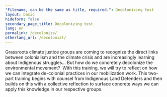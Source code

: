 ```yaml
---
"Filename, can be the same as title, required.": Decolonizing test
layout: basic
hideform: false
secondary_page_title: Decolonizing test
lang: en
permalink: /decolonize/
otherlang_url: /decolonial/
---
```

Grassroots climate justice groups are coming to recognize the direct links between colonialism and the climate crisis and are increasingly learning about Indigenous struggles... But how do we concretely decolonize the environmental movement?  With this training, we will try to reflect on how we can integrate de-colonial practices in our mobilization work. This two-part training begins with counsel from Indigenous Land Defenders and then builds on this with a collective reflection to surface concrete ways we can apply this knowledge in our respective groups.